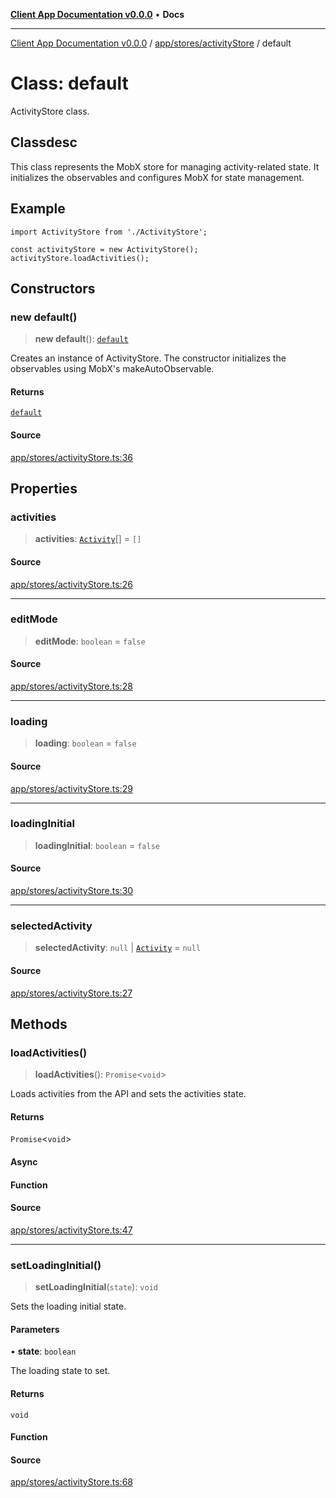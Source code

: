 [**Client App Documentation v0.0.0**](../../../../README.md) • **Docs**

***

[Client App Documentation v0.0.0](../../../../README.md) / [app/stores/activityStore](../README.md) / default

# Class: default

ActivityStore class.

## Classdesc

This class represents the MobX store for managing activity-related state.
It initializes the observables and configures MobX for state management.

## Example

```tsx
import ActivityStore from './ActivityStore';

const activityStore = new ActivityStore();
activityStore.loadActivities();
```

## Constructors

### new default()

> **new default**(): [`default`](default.md)

Creates an instance of ActivityStore.
The constructor initializes the observables using MobX's makeAutoObservable.

#### Returns

[`default`](default.md)

#### Source

[app/stores/activityStore.ts:36](https://github.com/jimmykurian/Reactivities/blob/41c65456cc86c8f767cf2b3fae7f0fff76c6e321/client-app/src/app/stores/activityStore.ts#L36)

## Properties

### activities

> **activities**: [`Activity`](../../../models/activity/interfaces/Activity.md)[] = `[]`

#### Source

[app/stores/activityStore.ts:26](https://github.com/jimmykurian/Reactivities/blob/41c65456cc86c8f767cf2b3fae7f0fff76c6e321/client-app/src/app/stores/activityStore.ts#L26)

***

### editMode

> **editMode**: `boolean` = `false`

#### Source

[app/stores/activityStore.ts:28](https://github.com/jimmykurian/Reactivities/blob/41c65456cc86c8f767cf2b3fae7f0fff76c6e321/client-app/src/app/stores/activityStore.ts#L28)

***

### loading

> **loading**: `boolean` = `false`

#### Source

[app/stores/activityStore.ts:29](https://github.com/jimmykurian/Reactivities/blob/41c65456cc86c8f767cf2b3fae7f0fff76c6e321/client-app/src/app/stores/activityStore.ts#L29)

***

### loadingInitial

> **loadingInitial**: `boolean` = `false`

#### Source

[app/stores/activityStore.ts:30](https://github.com/jimmykurian/Reactivities/blob/41c65456cc86c8f767cf2b3fae7f0fff76c6e321/client-app/src/app/stores/activityStore.ts#L30)

***

### selectedActivity

> **selectedActivity**: `null` \| [`Activity`](../../../models/activity/interfaces/Activity.md) = `null`

#### Source

[app/stores/activityStore.ts:27](https://github.com/jimmykurian/Reactivities/blob/41c65456cc86c8f767cf2b3fae7f0fff76c6e321/client-app/src/app/stores/activityStore.ts#L27)

## Methods

### loadActivities()

> **loadActivities**(): `Promise`\<`void`\>

Loads activities from the API and sets the activities state.

#### Returns

`Promise`\<`void`\>

#### Async

#### Function

#### Source

[app/stores/activityStore.ts:47](https://github.com/jimmykurian/Reactivities/blob/41c65456cc86c8f767cf2b3fae7f0fff76c6e321/client-app/src/app/stores/activityStore.ts#L47)

***

### setLoadingInitial()

> **setLoadingInitial**(`state`): `void`

Sets the loading initial state.

#### Parameters

• **state**: `boolean`

The loading state to set.

#### Returns

`void`

#### Function

#### Source

[app/stores/activityStore.ts:68](https://github.com/jimmykurian/Reactivities/blob/41c65456cc86c8f767cf2b3fae7f0fff76c6e321/client-app/src/app/stores/activityStore.ts#L68)
